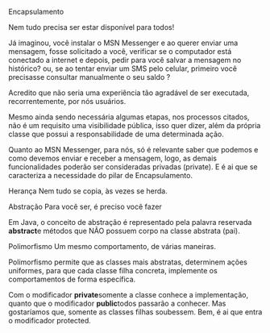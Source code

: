 Encapsulamento

Nem tudo precisa ser estar disponível para todos!

Já imaginou, você instalar o MSN Messenger e ao querer enviar uma mensagem, fosse solicitado a você, verificar se o computador está conectado a internet e depois, pedir para você salvar a mensagem no histórico? ou, se ao tentar enviar um SMS pelo celular, primeiro você precisasse consultar manualmente o seu saldo ?

Acredito que não seria uma experiência tão agradável de ser executada, recorrentemente, por nós usuários.

Mesmo ainda sendo necessária algumas etapas, nos processos citados, não é um requisito uma visibilidade pública, isso quer dizer, além da própria classe que possui a responsabilidade de uma determinada ação.

Quanto ao MSN Messenger, para nós, só é relevante saber que podemos e como devemos enviar e receber a mensagem, logo, as demais funcionalidades poderão ser consideradas privadas (private). E é ai que se caracteriza a necessidade do pilar de Encapsulamento.

Herança
Nem tudo se copia, às vezes se herda.

Abstração
Para você ser, é preciso você fazer

Em Java, o conceito de abstração é representado pela palavra reservada **abstract**e métodos que NÃO possuem corpo na classe abstrata (pai).

Polimorfismo
Um mesmo comportamento, de várias maneiras.

Polimorfismo permite que as classes mais abstratas, determinem ações uniformes, para que cada classe filha concreta, implemente os comportamentos de forma específica.

Com o modificador **private**somente a classe conhece a implementação, quanto que o modificador **public**todos passarão a conhecer. Mas gostaríamos que, somente as classes filhas soubessem. Bem, é ai que entra o modificador protected.
